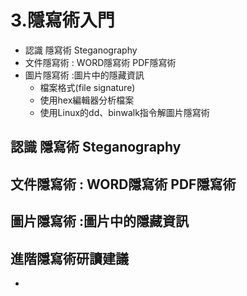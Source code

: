 # 3.隱寫術入門
- 認識 隱寫術 Steganography
- 文件隱寫術 : WORD隱寫術 PDF隱寫術
- 圖片隱寫術 :圖片中的隱藏資訊
  - 檔案格式(file signature)
  - 使用hex編輯器分析檔案
  - 使用Linux的dd、binwalk指令解圖片隱寫術

## 認識 隱寫術 Steganography
## 文件隱寫術 : WORD隱寫術 PDF隱寫術
## 圖片隱寫術 :圖片中的隱藏資訊

## 進階隱寫術研讀建議
-
